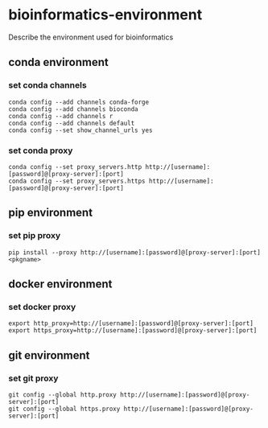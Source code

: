# bioinformatics-environment
Describe the environment used for bioinformatics

## conda environment
### set conda channels
```
conda config --add channels conda-forge
conda config --add channels bioconda
conda config --add channels r
conda config --add channels default
conda config --set show_channel_urls yes
```
### set conda proxy
```
conda config --set proxy_servers.http http://[username]:[password]@[proxy-server]:[port]
conda config --set proxy_servers.https http://[username]:[password]@[proxy-server]:[port]
```
## pip environment
### set pip proxy
```
pip install --proxy http://[username]:[password]@[proxy-server]:[port] <pkgname>
```

## docker environment
### set docker proxy
```
export http_proxy=http://[username]:[password]@[proxy-server]:[port]
export https_proxy=http://[username]:[password]@[proxy-server]:[port]
```

## git environment
### set git proxy
```
git config --global http.proxy http://[username]:[password]@[proxy-server]:[port]
git config --global https.proxy http://[username]:[password]@[proxy-server]:[port]
```


